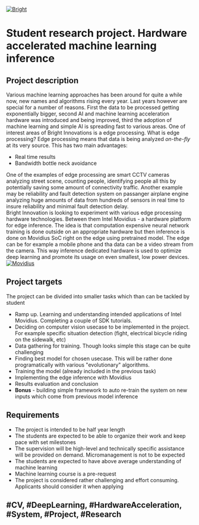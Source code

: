 
[![Bright](https://static1.squarespace.com/static/593f6782e4fcb5c45861fe68/t/5a56e19753450ad102564dd1/1530425272677/?format=1500w)](https://www.brightinnovationsco.com/)

# Student research project. Hardware accelerated machine learning inference 
## Project description
Various machine learning approaches has been around for quite a while now, new names and algorithms rising every year. Last years however are special for a number of reasons. First the data to be processed getting exponentially bigger, second AI and machine learning acceleration hardware was introduced and being improved, third the adoption of machine learning and simple AI is spreading fast to various areas. 
One of interest areas of Bright Innovations is a edge processing. What is edge processing? Edge processing means that data is being analyzed *on-the-fly* at its very source. This has two main advantages:
- Real time results
- Bandwidth bottle neck avoidance

One of the examples of edge processing are smart CCTV cameras analyzing street scene, counting people, identifying people all this by potentially saving some amount of connectivity traffic. Another example may be reliability and fault detection system on passanger airplane engine analyzing huge amounts of data from hundreds of sensors in real time to insure reliability and minimal fault detection delay.    
Bright Innovation is looking to experiment with various edge processing hardware technologies. Between them Intel Movidius - a hardware platform for edge inference. The idea is that computation expensive neural network training is done outside on an appropriate hardware but then inference is done on Movidius SoC right on the edge using pretrained model. The edge can be for example a mobile phone and tha data can be a video stream from the camera. This way inference dedicated hardware is used to optimize deep learning and promote its usage on even smallest, low power devices. 
[![Movidius](https://encrypted-tbn0.gstatic.com/images?q=tbn:ANd9GcSMmpDCgkxRtGdZnFXcTbRXP70YKlEQO1AhKG-HRNY46cw4CwJvSA)](https://www.brightinnovationsco.com/)

## Project targets
The project can be divided into smaller tasks which than can be tackled by student    
  - Ramp up. Learning and understanding intended applications of Intel Movidius. Completing a couple of SDK tutorials. 
  - Deciding on computer vision usecase to be implemented in the project. For example specific situation detection (fight, electrical bicycle riding on the sidewalk, etc)
  - Data gathering for training. Though looks simple this stage can be quite challenging 
  - Finding best model for chosen usecase. This will be rather done programatically with various "evolutionary" algorithms.
  - Training the model (already included in the previous task)
  - Implementing the edge inference with Movidius
  - Results evaluation and conclusion
  - **Bonus** - building simple framework to auto re-train the system on new inputs which come from previous model inference

## Requirements
- The project is intended to be half year length
- The students are expected to be able to organize their work and keep pace with set milestones
- The supervision will be high-level and technically specific assistance will be provided on demand. Micromanagement is not to be expected 
- The students are expected to have above average understanding of machine learning
- Machine learning course is a pre-request
- The project is considered rather challenging and effort consuming. Applicants should consider it when applying


## #CV, #DeepLearning, #HardwareAcceleration, #System, #Project, #Research